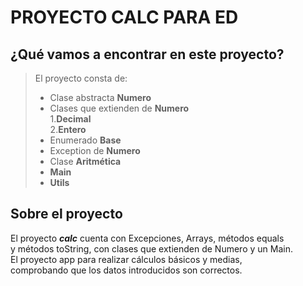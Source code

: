# PROYECTO CALC PARA ED
## ¿Qué vamos a encontrar en este proyecto?  
>El proyecto consta de:  
>* Clase abstracta **Numero**
>* Clases que extienden de **Numero**  
>1.**Decimal**  
>2.**Entero**  
>* Enumerado **Base** 
>* Exception de **Numero**  
>* Clase **Aritmética**  
>* **Main**  
>* **Utils**

## Sobre el proyecto
El proyecto **_calc_** cuenta con Excepciones, Arrays, métodos equals  
y métodos toString, con clases que extienden de Numero y un Main.  
El proyecto app para realizar cálculos básicos y medias,  
comprobando que los datos introducidos son correctos.




